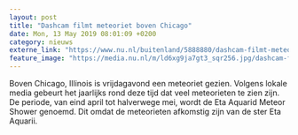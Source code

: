 ```yaml
---
layout: post
title: "Dashcam filmt meteoriet boven Chicago"
date: Mon, 13 May 2019 08:01:09 +0200
category: nieuws
externe_link: "https://www.nu.nl/buitenland/5888880/dashcam-filmt-meteoriet-boven-chicago.html"
feature_image: "https://media.nu.nl/m/ld6xg9ja7gt3_sqr256.jpg/dashcam-filmt-meteoriet-boven-chicago.jpg"
---
```


Boven Chicago, Illinois is vrijdagavond een meteoriet gezien. Volgens lokale media gebeurt het jaarlijks rond deze tijd dat veel meteorieten te zien zijn. De periode, van eind april tot halverwege mei, wordt de Eta Aquarid Meteor Shower genoemd. Dit omdat de meteorieten afkomstig zijn van de ster Eta Aquarii.
